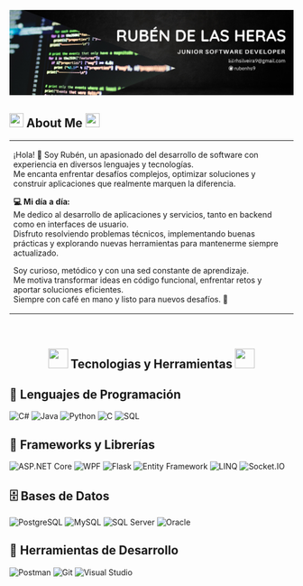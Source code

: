 ![MasterHead](https://raw.githubusercontent.com/rubenhs9/rubenhs9/refs/heads/main/Black%20and%20White%20Minimalist%20Marketing%20Manager%20Linkedin%20Banner.png)

<h2 align="left">
  <img src="https://media.giphy.com/media/TEnXkcsHrP4YedChhA/giphy.gif"  width="25" height="25">
  About Me
  <img src="https://media.giphy.com/media/TEnXkcsHrP4YedChhA/giphy.gif"  width="25" height="25">
</h2>


<table>
<tr>
<td>

¡Hola! 👋 Soy Rubén, un apasionado del desarrollo de software con experiencia en diversos lenguajes y tecnologías.  
Me encanta enfrentar desafíos complejos, optimizar soluciones y construir aplicaciones que realmente marquen la diferencia.  

**💻 Mi día a día:**  
Me dedico al desarrollo de aplicaciones y servicios, tanto en backend como en interfaces de usuario.  
Disfruto resolviendo problemas técnicos, implementando buenas prácticas y explorando nuevas herramientas para mantenerme siempre actualizado.  

Soy curioso, metódico y con una sed constante de aprendizaje.  
Me motiva transformar ideas en código funcional, enfrentar retos y aportar soluciones eficientes.  
Siempre con café en mano y listo para nuevos desafíos. 🚀

</td>
</tr>
</table>




<br>

<h2 align="center">
  <img src="https://media.giphy.com/media/WFZvB7VIXBgiz3oDXE/giphy.gif" width="35" height="35">
  Tecnologias y Herramientas
  <img src="https://media.giphy.com/media/VTtANKl0beDFQRLDTh/giphy.gif" width="35" height="35">
</h2>

## 🔧 Lenguajes de Programación
<div align="left">
  
![C#](https://img.shields.io/badge/C%23-239120?style=for-the-badge&logo=c-sharp&logoColor=white)
![Java](https://img.shields.io/badge/Java-ED8B00?style=for-the-badge&logo=java&logoColor=white)
![Python](https://img.shields.io/badge/Python-3776AB?style=for-the-badge&logo=python&logoColor=white)
![C](https://img.shields.io/badge/C-00599C?style=for-the-badge&logo=c&logoColor=white)
![SQL](https://img.shields.io/badge/SQL-4479A1?style=for-the-badge&logo=mysql&logoColor=white)
</div>

## 🚀 Frameworks y Librerías
<div align="left">
  
![ASP.NET Core](https://img.shields.io/badge/ASP.NET_Core-512BD4?style=for-the-badge&logo=dotnet&logoColor=white)
![WPF](https://img.shields.io/badge/WPF-5C2D91?style=for-the-badge&logo=windows&logoColor=white)
![Flask](https://img.shields.io/badge/Flask-000000?style=for-the-badge&logo=flask&logoColor=white)
![Entity Framework](https://img.shields.io/badge/Entity_Framework-512BD4?style=for-the-badge&logo=dotnet&logoColor=white)
![LINQ](https://img.shields.io/badge/LINQ-0052CC?style=for-the-badge&logo=dotnet&logoColor=white)
![Socket.IO](https://img.shields.io/badge/Socket.IO-010101?style=for-the-badge&logo=socket.io&logoColor=white)
</div>

## 🗄️ Bases de Datos
<div align="left">
  
![PostgreSQL](https://img.shields.io/badge/PostgreSQL-336791?style=for-the-badge&logo=postgresql&logoColor=white)
![MySQL](https://img.shields.io/badge/MySQL-4479A1?style=for-the-badge&logo=mysql&logoColor=white)
![SQL Server](https://img.shields.io/badge/SQL_Server-CC2927?style=for-the-badge&logo=microsoft-sql-server&logoColor=white)
![Oracle](https://img.shields.io/badge/Oracle-F80000?style=for-the-badge&logo=oracle&logoColor=white)
</div>

## 🔨 Herramientas de Desarrollo
<div align="left">
  
![Postman](https://img.shields.io/badge/Postman-FF6C37?style=for-the-badge&logo=postman&logoColor=white)
![Git](https://img.shields.io/badge/Git-F05032?style=for-the-badge&logo=git&logoColor=white)
![Visual Studio](https://img.shields.io/badge/Visual_Studio-5C2D91?style=for-the-badge&logo=visual-studio&logoColor=white)
</div>
